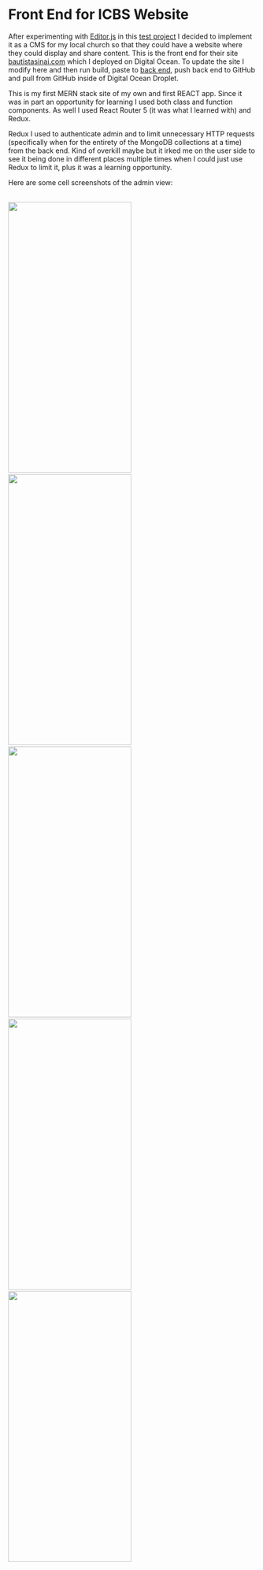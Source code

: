 # Front End for ICBS Website

After experimenting with [Editor.js](https://github.com/codex-team/editor.js) in this [test project](https://github.com/sethvan/react_editorjs_test) I decided to implement it as a CMS for my local church so that they could have a website where they could display and share content. This is the front end for their site [bautistasinai.com](https://www.bautistasinai.com) which I deployed on Digital Ocean. To update the site I modify here and then run build, paste to [back end](https://github.com/sethvan/IglesiaCristianaBautistaSinai), push back end to GitHub and pull from GitHub inside of Digital Ocean Droplet.  
  
This is my first MERN stack site of my own and first REACT app. Since it was in part an opportunity for learning I used both class and function components. As well I used React Router 5 (it was what I learned with) and Redux.  

Redux I used to authenticate admin and to limit unnecessary HTTP requests (specifically when for the entirety of the MongoDB collections at a time) from the back end. Kind of overkill maybe but it irked me on the user side to see it being done in different places multiple times when I could just use Redux to limit it, plus it was a learning opportunity.  
  
  
<p>Here are some cell screenshots of the admin view:</p> 
<br/>
<div >
  <img src="https://live.staticflickr.com/65535/51970688515_c10f24c543_c.jpg" height="550" width="250" >
  <span>&emsp;</span>
  <img src="https://live.staticflickr.com/65535/51969124382_23013b7e62_c.jpg" height="550" width="250" >
  <span>&emsp;</span>
  <img src="https://live.staticflickr.com/65535/51970125126_1363a5074b_c.jpg" height="550" width="250" >
  <span>&emsp;</span>
  <img src="https://live.staticflickr.com/65535/51969124702_5672f09eb1_c.jpg" height="550" width="250" >
  <span>&emsp;</span>
  <img src="https://live.staticflickr.com/65535/51970415374_2db0b20f20_c.jpg" height="550" width="250" >
</div>

